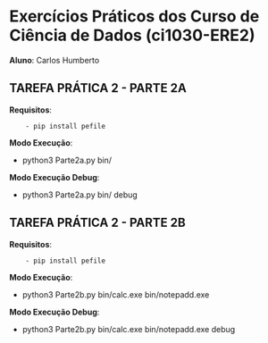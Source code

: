# Exercícios Práticos dos Curso de Ciência de Dados (ci1030-ERE2)
**Aluno**: Carlos Humberto

## TAREFA PRÁTICA 2 - PARTE 2A

**Requisitos**: 

```
    - pip install pefile
```

**Modo Execução**:

   - python3 Parte2a.py bin/    

**Modo Execução Debug**:

   - python3 Parte2a.py bin/ debug


## TAREFA PRÁTICA 2 - PARTE 2B

**Requisitos**: 

```
    - pip install pefile
```

**Modo Execução**:

   - python3 Parte2b.py bin/calc.exe bin/notepadd.exe

**Modo Execução Debug**:

   - python3 Parte2b.py bin/calc.exe bin/notepadd.exe debug